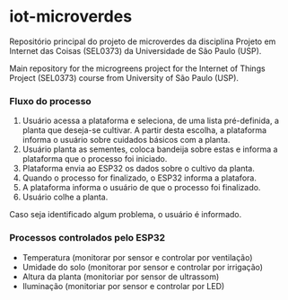 # iot-microverdes

Repositório principal do projeto de microverdes da disciplina Projeto em Internet das Coisas (SEL0373) da Universidade de São Paulo (USP).

Main repository for the microgreens project for the Internet of Things Project (SEL0373) course from University of São Paulo (USP).

### Fluxo do processo

1. Usuário acessa a plataforma e seleciona, de uma lista pré-definida, a planta que deseja-se cultivar. A partir desta escolha, a plataforma informa o usuário sobre cuidados básicos com a planta.
2. Usuário planta as sementes, coloca bandeija sobre estas e informa a plataforma que o processo foi iniciado.
3. Plataforma envia ao ESP32 os dados sobre o cultivo da planta.
4. Quando o processo for finalizado, o ESP32 informa a platafora.
5. A plataforma informa o usuário de que o processo foi finalizado.
6. Usuário colhe a planta.

Caso seja identificado algum problema, o usuário é informado.

### Processos controlados pelo ESP32

- Temperatura (monitorar por sensor e controlar por ventilação)
- Umidade do solo (monitorar por sensor e controlar por irrigação)
- Altura da planta (monitoriar por sensor de ultrassom)
- Iluminação (monitoriar por sensor e controlar por LED)
